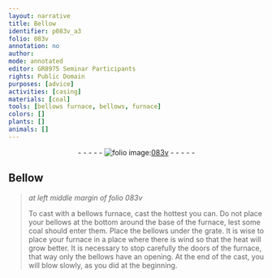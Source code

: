 ```yaml
---
layout: narrative
title: Bellow
identifier: p083v_a3
folio: 083v
annotation: no
author:
mode: annotated
editor: GR8975 Seminar Participants
rights: Public Domain
purposes: [advice]
activities: [casing]
materials: [coal]
tools: [bellows furnace, bellows, furnace]
colors: []
plants: []
animals: []
---
```


 <div class="folio" align="center">- - - - - <a href="http://gallica.bnf.fr/ark:/12148/btv1b10500001g/f172.item" target="_blank"><img src="https://cu-mkp.github.io/GR8975-edition/assets/photo-icon.png" alt="folio image: " style="display:inline-block; margin-bottom:-3px;"/>083v</a> - - - - - </div>  <span class="activity"></span> 

## Bellow

 
> *at left middle margin of folio 083v*
> 
>  To cast with a <span class="tool">bellows furnace</span>, cast the hottest you can. Do not place your <span class="tool">bellows</span> at the bottom around the base of the <span class="tool">furnace</span>, lest some <span class="material">coal</span> should enter them. Place the <span class="tool">bellows</span> under the grate. It is wise to place your furnace in a place where there is wind so that the heat will grow better. It is necessary to stop carefully the doors of the <span class="tool">furnace</span>, that way only the <span class="tool">bellows</span> have an opening. At the end of the cast, you will blow slowly, as you did at the beginning. 
 